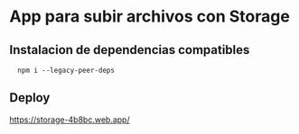 # App para subir archivos con Storage

## Instalacion de dependencias compatibles
```
  npm i --legacy-peer-deps
```
## Deploy

https://storage-4b8bc.web.app/
